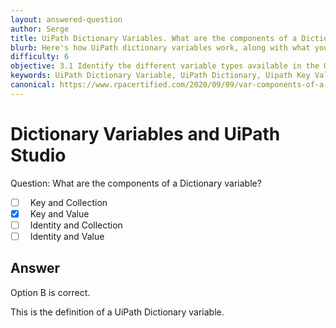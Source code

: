 ```yaml
---
layout: answered-question
author: Serge
title: UiPath Dictionary Variables. What are the components of a Dictionary variable?
blurb: Here's how UiPath dictionary variables work, along with what you need to know to pass the Associate exam.
difficulty: 6
objective: 3.1 Identify the different variable types available in the UiPath Studio Variables panel
keywords: UiPath Dictionary Variable, UiPath Dictionary, Uipath Key Value, UiPath key and value, Key Value Pair
canonical: https://www.rpacertified.com/2020/09/09/var-components-of-a-dictionary-variable.html
---
```


<h1>Dictionary Variables and UiPath Studio</h1>

Question:  What are the components of a Dictionary variable?

 - [ ] &nbsp;  Key and Collection
 - [X] &nbsp;  Key and Value
 - [ ] &nbsp;  Identity and Collection
 - [ ] &nbsp;  Identity and Value

## Answer

Option B is correct.

This is the definition of a UiPath Dictionary variable.

